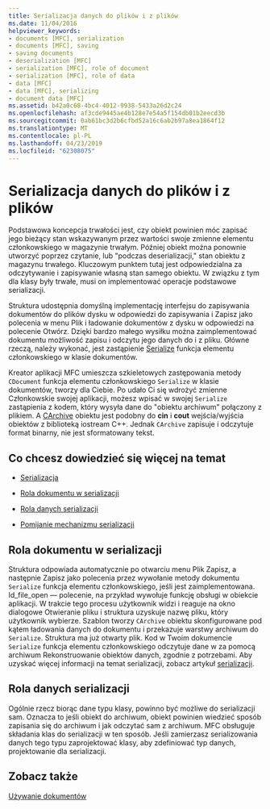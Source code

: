 ```yaml
---
title: Serializacja danych do plików i z plików
ms.date: 11/04/2016
helpviewer_keywords:
- documents [MFC], serialization
- documents [MFC], saving
- saving documents
- deserialization [MFC]
- serialization [MFC], role of document
- serialization [MFC], role of data
- data [MFC]
- data [MFC], serializing
- document data [MFC]
ms.assetid: b42a0c68-4bc4-4012-9938-5433a26d2c24
ms.openlocfilehash: af3cde9445ae4b128e7e54a5f154db01b2eecd3b
ms.sourcegitcommit: 0ab61bc3d2b6cfbd52a16c6ab2b97a8ea1864f12
ms.translationtype: MT
ms.contentlocale: pl-PL
ms.lasthandoff: 04/23/2019
ms.locfileid: "62308075"
---
```

# <a name="serializing-data-to-and-from-files"></a>Serializacja danych do plików i z plików

Podstawowa koncepcja trwałości jest, czy obiekt powinien móc zapisać jego bieżący stan wskazywanym przez wartości swoje zmienne elementu członkowskiego w magazynie trwałym. Później obiekt można ponownie utworzyć poprzez czytanie, lub "podczas deserializacji," stan obiektu z magazynu trwałego. Kluczowym punktem tutaj jest odpowiedzialna za odczytywanie i zapisywanie własną stan samego obiektu. W związku z tym dla klasy były trwałe, musi on implementować operacje podstawowe serializacji.

Struktura udostępnia domyślną implementację interfejsu do zapisywania dokumentów do plików dysku w odpowiedzi do zapisywania i Zapisz jako polecenia w menu Plik i ładowanie dokumentów z dysku w odpowiedzi na polecenie Otwórz. Dzięki bardzo małego wysiłku można zaimplementować dokumentu możliwość zapisu i odczytu jego danych do i z pliku. Główne rzeczą, należy wykonać, jest zastąpienie [Serialize](../mfc/reference/cobject-class.md#serialize) funkcja elementu członkowskiego w klasie dokumentów.

Kreator aplikacji MFC umieszcza szkieletowych zastępowania metody `CDocument` funkcja elementu członkowskiego `Serialize` w klasie dokumentów, tworzy dla Ciebie. Po udało Ci się wdrożyć zmienne Członkowskie swojej aplikacji, możesz wpisać w swojej `Serialize` zastąpienia z kodem, który wysyła dane do "obiektu archiwum" połączony z plikiem. A [CArchive](../mfc/reference/carchive-class.md) obiektu jest podobny do **cin** i **cout** wejścia/wyjścia obiektów z biblioteką iostream C++. Jednak `CArchive` zapisuje i odczytuje format binarny, nie jest sformatowany tekst.

## <a name="what-do-you-want-to-know-more-about"></a>Co chcesz dowiedzieć się więcej na temat

- [Serializacja](../mfc/serialization-in-mfc.md)

- [Rola dokumentu w serializacji](#_core_the_document.92.s_role_in_serialization)

- [Rola danych serializacji](#_core_the_data.92.s_role_in_serialization)

- [Pomijanie mechanizmu serializacji](../mfc/bypassing-the-serialization-mechanism.md)

##  <a name="_core_the_document.92.s_role_in_serialization"></a> Rola dokumentu w serializacji

Struktura odpowiada automatycznie po otwarciu menu Plik Zapisz, a następnie Zapisz jako polecenia przez wywołanie metody dokumentu `Serialize` funkcja elementu członkowskiego, jeśli jest zaimplementowana. Id_file_open — polecenie, na przykład wywołuje funkcję obsługi w obiekcie aplikacji. W trakcie tego procesu użytkownik widzi i reaguje na okno dialogowe Otwieranie pliku i struktura uzyskuje nazwę pliku, który użytkownik wybierze. Szablon tworzy `CArchive` obiektu skonfigurowane pod kątem ładowania danych do dokumentu i przekazuje warstwy archiwum do `Serialize`. Struktura ma już otwarty plik. Kod w Twoim dokumencie `Serialize` funkcja elementu członkowskiego odczytuje dane w za pomocą archiwum Rekonstruowanie obiektów danych, zgodnie z potrzebami. Aby uzyskać więcej informacji na temat serializacji, zobacz artykuł [serializacji](../mfc/serialization-in-mfc.md).

##  <a name="_core_the_data.92.s_role_in_serialization"></a> Rola danych serializacji

Ogólnie rzecz biorąc dane typu klasy, powinno być możliwe do serializacji sam. Oznacza to jeśli obiekt do archiwum, obiekt powinien wiedzieć sposób zapisania się do archiwum i jak odczytać sam z archiwum. MFC obsługuje składania klas do serializacji w ten sposób. Jeśli zamierzasz serializowania danych tego typu zaprojektować klasy, aby zdefiniować typ danych, projektowanie dla serializacji.

## <a name="see-also"></a>Zobacz także

[Używanie dokumentów](../mfc/using-documents.md)
